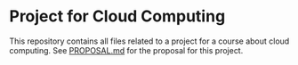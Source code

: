 # Project for Cloud Computing

This repository contains all files related to a project for a course about cloud computing.
See [PROPOSAL.md](PROPOSAL.md) for the proposal for this project.

